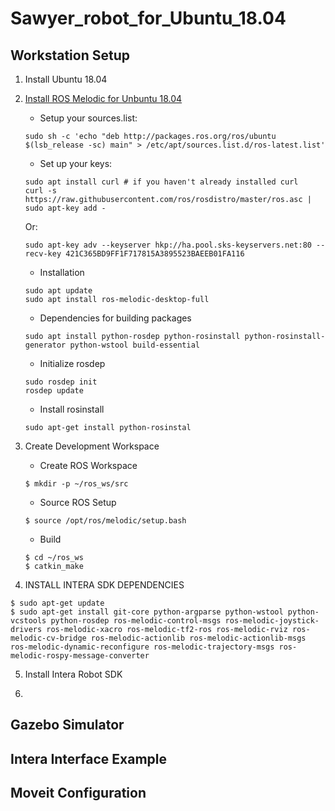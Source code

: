 # Sawyer_robot_for_Ubuntu_18.04

## Workstation Setup
1. Install Ubuntu 18.04
2. [Install ROS Melodic for Unbuntu 18.04](http://wiki.ros.org/melodic/Installation/Ubuntu)
   - Setup your sources.list: 
   ```
   sudo sh -c 'echo "deb http://packages.ros.org/ros/ubuntu $(lsb_release -sc) main" > /etc/apt/sources.list.d/ros-latest.list'
   ```
   - Set up your keys:
   ```
   sudo apt install curl # if you haven't already installed curl
   curl -s https://raw.githubusercontent.com/ros/rosdistro/master/ros.asc | sudo apt-key add -
   ```
   Or:
   ```
   sudo apt-key adv --keyserver hkp://ha.pool.sks-keyservers.net:80 --recv-key 421C365BD9FF1F717815A3895523BAEEB01FA116 
   ```
   - Installation 
   ```
   sudo apt update
   sudo apt install ros-melodic-desktop-full
   ```
   - Dependencies for building packages
   ```
   sudo apt install python-rosdep python-rosinstall python-rosinstall-generator python-wstool build-essential
   ```
   - Initialize rosdep
   ```
   sudo rosdep init
   rosdep update
   ```
   - Install rosinstall
   ```
   sudo apt-get install python-rosinstal
   ```
  
3. Create Development Workspace
   - Create ROS Workspace
   ```
   $ mkdir -p ~/ros_ws/src
   ```
   - Source ROS Setup
   ```
   $ source /opt/ros/melodic/setup.bash
   ```
   - Build
   ```
   $ cd ~/ros_ws
   $ catkin_make
   ```
4. INSTALL INTERA SDK DEPENDENCIES
```
$ sudo apt-get update
$ sudo apt-get install git-core python-argparse python-wstool python-vcstools python-rosdep ros-melodic-control-msgs ros-melodic-joystick-drivers ros-melodic-xacro ros-melodic-tf2-ros ros-melodic-rviz ros-melodic-cv-bridge ros-melodic-actionlib ros-melodic-actionlib-msgs ros-melodic-dynamic-reconfigure ros-melodic-trajectory-msgs ros-melodic-rospy-message-converter
```
5. Install Intera Robot SDK



6. 

## Gazebo Simulator


## Intera Interface Example



## Moveit Configuration


